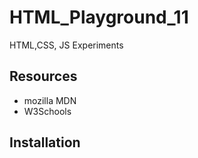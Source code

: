 # HTML_Playground_11
HTML,CSS, JS Experiments

## Resources

* mozilla MDN
* W3Schools

## Installation
